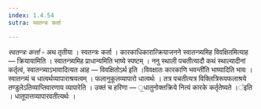 ```yaml
---
index: 1.4.54
sutra: स्वतन्त्रः कर्ता

---
```

_स्वतन्त्रः कर्त्ता_ - अथ तृतीया । स्वतन्त्रः कर्ता । कारकाधिकारात्क्रियाजनने स्वातन्त्र्यमिह विवक्षितमित्याह — क्रियायामिति । स्वातन्त्र्यमिह प्राधान्यमिति भाष्ये स्पष्टम् । ननु स्थाली पचतीत्यादौ कथं स्थाल्यादीनां कर्तृत्वं, स्वातन्त्र्याऽभावादित्यत आह — विवक्षितोऽर्थ इति ।विवक्षातः कारकाणि भवन्ती॑ति भाष्यादिति भावः । स्वातन्त्र्यं च धात्वर्थव्यापाराश्रयत्वम् । फलानुकूलव्यापारो धात्वर्थः । तत्र पचतीत्यत्र विक्लित्रिरूपफलाश्रये तण्डुलेऽतिव्याप्तिवारणाय व्यापारेति । उक्तं च हरिणा — ॒धातुनोक्तक्रिये नित्यं कारके कर्तृतेष्यते ।॑इति । धातूपात्तव्यापारवतीत्यर्थः ।